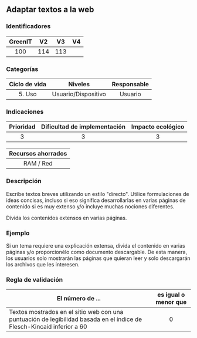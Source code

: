 ## Adaptar textos a la web

 ### Identificadores

| GreenIT | V2  | V3  | V4  |
| :-----: | :-: | :-: | :-: |
|   100   | 114 | 113 |     |

 ### Categorías

| Ciclo de vida |       Niveles       | Responsable |
|:-------------:|:-------------------:|:-----------:|
|    5. Uso     | Usuario/Dispositivo |   Usuario   |

### Indicaciones

| Prioridad | Dificultad de implementación | Impacto ecológico |
|:---------:|:----------------------------:|:-----------------:|
|     3     |              3               |         3         |

| Recursos ahorrados |
|:------------------:|
|     RAM / Red      |

 ### Descripción

 Escribe textos breves utilizando un estilo "directo". Utilice formulaciones de ideas concisas, incluso si eso significa desarrollarlas en varias páginas de contenido si es muy extenso y/o incluye muchas nociones diferentes.

 Divida los contenidos extensos en varias páginas.

 ### Ejemplo

 Si un tema requiere una explicación extensa, divida el contenido en varias páginas y/o proporcionélo como documento descargable. De esta manera, los usuarios solo mostrarán las páginas que quieran leer y solo descargarán los archivos que les interesen.

 ### Regla de validación

| El número de ...                                                                                                       | es igual o menor que |
|------------------------------------------------------------------------------------------------------------------------|:--------------------:|
| Textos mostrados en el sitio web con una puntuación de legibilidad basada en el índice de Flesch-Kincaid inferior a 60 |          0           |

